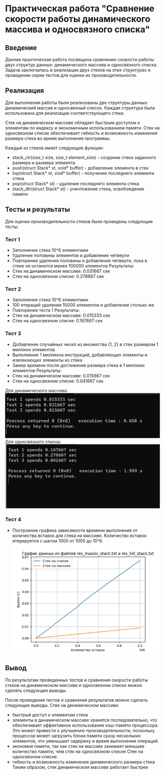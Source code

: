 # Практическая работа "Сравнение скорости работы динамического массива и односвязного списка"

## Введение
Данная практическая работа посвящена сравнению скорости работы двух структур данных: динамического массива и односвязного списка. Задача заключалась в реализации двух стеков на этих структурах и проведении серии тестов для оценки их производительности.

## Реализация
Для выполнения работы были реализованы две структуры данных: динамический массив и односвязный список. Каждая структура была использована для реализации соответствующего стека.

Стек на динамическом массиве обладает быстрым доступом к элементам по индексу и экономичным использованием памяти.
Стек на односвязном списке обеспечивает гибкость и возможность изменения размера стека во время выполнения программы.

Каждый из стеков имеет следующие функции:
- stack_ctr(size_t size, size_t element_size) - создание стека заданного размера и размера элемента
- push(struct Stack* st, void* buffer) - добавление элемента в стек
- top(struct Stack* st, void* buffer) - получение последнего элемента стека
- pop(struct Stack* st) - удаление последнего элемента стека
- stack_dtr(struct Stack* st) - уничтожение стека, освобождение памяти

## Тесты и результаты
Для оценки производительности стеков были проведены следующие тесты:

### Тест 1
- Заполнение стека 10^6 элементами
- Удаление половины элементов и добавление четверти
- Повторение удаления половины и добавления четверти, пока в стеке не останется менее 100000 элементов
Результаты:
- Стек на динамическом массиве: 0.031667 сек
- Стек на односвязном списке: 0.278667 сек

### Тест 2
- Заполнение стека 10^6 элементами
- 100 итераций удаления 10000 элементов и добавления столько же
- Повторение теста 1
Результаты:
- Стек на динамическом массиве: 0.015333 сек
- Стек на односвязном списке: 0.167667 сек

### Тест 3
- Добавление случайных чисел из множества {1, 2} в стек размером 1 миллион элементов
- Выполнение 1 миллиона инструкций, добавляющих элементы и извлекающих элементы из стека
- Замер времени после достижения размера стека в 1 миллион элементов
Результаты:
- Стек на динамическом массиве: 0.015667 сек
- Стек на односвязном списке: 0.041667 сек

Для динамического массива:
   ![резы тестов](./practicum_work1/Pictures/tests2.png)
Для односвязного списка:
   ![резы тестов](./practicum_work1/Pictures/tests1.png)
### Тест 4
- Построение графика зависимости времени выполнения от количества вставок для стека на массиве. Количество вставок итерируется с шагом 1000 от 1000 до 10^6.
   ![резы тестов](./practicum_work1/Pictures/StackGraphs.png)
## Вывод
По результатам проведенных тестов и сравнения скорости работы стеков на динамическом массиве и односвязном списке можно сделать следующие выводы.

После проведения тестов и сравнения результатов можно сделать следующие выводы.
Стек на динамическом массиве:
- быстрый доступ к элементам стека
- элементы в динамическом массиве хранятся последовательно, что обеспечивает эффективное использование кэш-памяти процессора. Это может привести к улучшению производительности, поскольку процессор может загрузить блоки памяти сразу нескольких элементов, что уменьшает задержку и время выполнения операций.
- экономия памяти, так как стек на массиве занимает меньшее количество памяти, чем стек на односвязном списке
Стек на односвязном списке:
- гибкость и возможность изменения динамического размера стека
Таким образом, стек динамическом массиве работает быстрее
